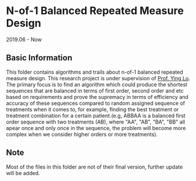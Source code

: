 # N-of-1 Balanced Repeated Measure Design
2019.06 - Now
## Basic Information
This folder contains algorithms and trails about n-of-1 balanced repeated measure design. This research project is under supervision of [Prof. Ying Lu](https://steinhardt.nyu.edu/people/ying-lu). The primary focus is to find an algorithm which could produce the shortest sequences that are balanced in terms of first order, second order and etc based on requirements and prove the supremacy in terms of efficiency and accuracy of these sequences compared to random assigned sequence of treatments when it comes to, for example, finding the best treatment or treatment combination for a certain patient.(e.g, ABBAA is a balanced first order sequence with two treatments (AB), where "AA", "AB", "BA", "BB" all apear once and only once in the sequence, the problem will become more complex when we consider higher orders or more treatments).

## Note
Most of the files in this folder are not of their final version, further update will be added.
